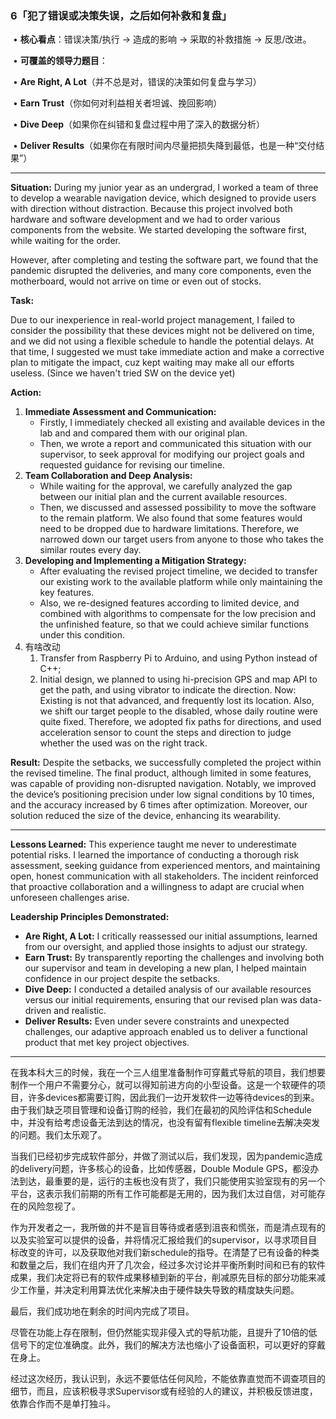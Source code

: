 ### **6「犯了错误或决策失误，之后如何补救和复盘」**

​	•	**核心看点**：错误决策/执行 -> 造成的影响 -> 采取的补救措施 -> 反思/改进。

​	•	**可覆盖的领导力题目**：

​	•	**Are Right, A Lot**（并不总是对，错误的决策如何复盘与学习）

​	•	**Earn Trust**（你如何对利益相关者坦诚、挽回影响）

​	•	**Dive Deep**（如果你在纠错和复盘过程中用了深入的数据分析）

​	•	**Deliver Results**（如果你在有限时间内尽量把损失降到最低，也是一种“交付结果”）

-------

**Situation:**
During my junior year as an undergrad, I worked a team of three to develop a wearable navigation device, which designed to provide users with direction without distraction. Because this project involved both hardware and software development and we had to order various components from the website. We started developing the software first, while waiting for the order. 

However, after completing and testing the software part, we found that the pandemic disrupted the deliveries, and many core components, even the motherboard, would not arrive on time or even out of stocks. 

**Task:**

Due to our inexperience in real-world project management, I failed to consider the possibility that these devices might not be delivered on time, and we did not using a flexible schedule to handle the potential delays. At that time, I suggested we must take immediate action and make a corrective plan to mitigate the impact, cuz kept waiting may make all our efforts useless. (Since we haven't tried SW on the device yet)

**Action:** 

1. **Immediate Assessment and Communication:**
   - Firstly, I immediately checked all existing and available devices in the lab and and compared them with our original plan.
   - Then, we wrote a report and communicated this situation with our supervisor, to seek approval for modifying our project goals and requested guidance for revising our timeline.
2. **Team Collaboration and Deep Analysis:**
   - While waiting for the approval, we carefully analyzed the gap between our initial plan and the current available resources.
   - Then, we discussed and assessed possibility to move the software to the remain platform. We also found that some features would need to be dropped due to hardware limitations. Therefore, we narrowed down our target users from anyone to those who takes the similar routes every day.
3. **Developing and Implementing a Mitigation Strategy:**
   - After evaluating the revised project timeline, we decided to transfer our existing work to the available platform while only maintaining the key features.
   - Also, we re-designed features according to limited device, and combined with algorithms to compensate for the low precision and the unfinished feature, so that we could achieve similar functions under this condition.
4. 有啥改动
   1. Transfer from Raspberry Pi to Arduino, and using Python instead of C++;
   2. Initial design, we planned to using hi-precision GPS and map API to get the path, and using vibrator to indicate the direction.
      Now: Existing is not that advanced, and frequently lost its location. Also, we shift our target people to the disabled, whose daily routine were quite fixed. Therefore, we adopted fix paths for directions, and used acceleration sensor to count the steps and direction to judge whether the used was on the right track. 

**Result:**
Despite the setbacks, we successfully completed the project within the revised timeline. The final product, although limited in some features, was capable of providing non-disrupted navigation. Notably, we improved the device’s positioning precision under low signal conditions by 10 times, and the accuracy increased by 6 times after optimization. Moreover, our solution reduced the size of the device, enhancing its wearability.

------

**Lessons Learned:**
This experience taught me never to underestimate potential risks. I learned the importance of conducting a thorough risk assessment, seeking guidance from experienced mentors, and maintaining open, honest communication with all stakeholders. The incident reinforced that proactive collaboration and a willingness to adapt are crucial when unforeseen challenges arise.







**Leadership Principles Demonstrated:**

- **Are Right, A Lot:** I critically reassessed our initial assumptions, learned from our oversight, and applied those insights to adjust our strategy.
- **Earn Trust:** By transparently reporting the challenges and involving both our supervisor and team in developing a new plan, I helped maintain confidence in our project despite the setbacks.
- **Dive Deep:** I conducted a detailed analysis of our available resources versus our initial requirements, ensuring that our revised plan was data-driven and realistic.
- **Deliver Results:** Even under severe constraints and unexpected challenges, our adaptive approach enabled us to deliver a functional product that met key project objectives.

------

在我本科大三的时候，我在一个三人组里准备制作可穿戴式导航的项目，我们想要制作一个用户不需要分心，就可以得知前进方向的小型设备。这是一个软硬件的项目，许多devices都需要订购，因此我们一边开发软件一边等待devices的到来。由于我们缺乏项目管理和设备订购的经验，我们在最初的风险评估和Schedule中，并没有给考虑设备无法到达的情况，也没有留有flexible timeline去解决突发的问题。我们太乐观了。

当我们已经初步完成软件部分，并做了测试以后，我们发现，因为pandemic造成的delivery问题，许多核心的设备，比如传感器，Double Module GPS，都没办法到达，最重要的是，运行的主板也没有货了，我们只能使用实验室现有的另一个平台，这表示我们前期的所有工作可能都是无用的，因为我们太过自信，对可能存在的风险忽视了。

作为开发者之一，我所做的并不是盲目等待或者感到沮丧和慌张，而是清点现有的以及实验室可以提供的设备，并将情况汇报给我们的supervisor，以寻求项目目标改变的许可，以及获取他对我们新schedule的指导。在清楚了已有设备的种类和数量之后，我们在组内开了几次会，经过多次讨论并平衡所剩时间和已有的软件成果，我们决定将已有的软件成果移植到新的平台，削减原先目标的部分功能来减少工作量，并决定利用算法优化来解决由于硬件缺失导致的精度缺失问题。

最后，我们成功地在剩余的时间内完成了项目。

尽管在功能上存在限制，但仍然能实现非侵入式的导航功能，且提升了10倍的低信号下的定位准确度。此外，我们的解决方法也缩小了设备面积，可以更好的穿戴在身上。

经过这次经历，我认识到，永远不要低估任何风险，不能依靠直觉而不调查项目的细节，而且，应该积极寻求Supervisor或有经验的人的建议，并积极反馈进度，依靠合作而不是单打独斗。




